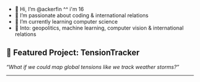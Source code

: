 - 👋 Hi, I’m @ackerfin ^^ i'm 16
- 👀 I’m passionate about coding & international relations
- 🌱 I’m currently learning computer science
- 🧠 Into: geopolitics, machine learning, computer vision & international relations  

## 📌 Featured Project: TensionTracker
*“What if we could map global tensions like we track weather storms?”*

---
<!---
ackerfin/ackerfin is a ✨ special ✨ repository because its `README.md` (this file) appears on your GitHub profile.
You can click the Preview link to take a look at your changes.
--->
